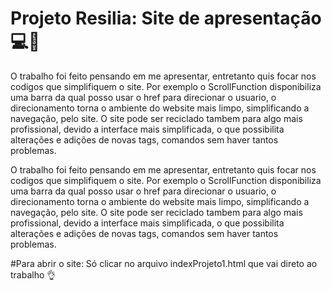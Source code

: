 # Projeto Resilia: Site de apresentação💻🌠
O trabalho foi feito pensando em me apresentar, entretanto quis focar nos codigos que simplifiquem o site. 
Por exemplo o ScrollFunction disponibiliza uma barra da qual posso usar o href para direcionar o usuario, o direcionamento torna o ambiente do website mais limpo, simplificando a navegação, pelo site.
O site pode ser reciclado tambem para algo mais profissional, devido a interface mais simplificada, o que possibilita alterações e adições de novas tags, comandos sem haver tantos problemas.

O trabalho foi feito pensando em me apresentar, entretanto quis focar nos codigos que simplifiquem o site. Por exemplo o ScrollFunction disponibiliza uma barra da qual posso usar o href para direcionar o usuario, o direcionamento torna o ambiente do website mais limpo, simplificando a navegação, pelo site. O site pode ser reciclado tambem para algo mais profissional, devido a interface mais simplificada, o que possibilita alterações e adições de novas tags, comandos sem haver tantos problemas. 

#Para abrir o site: Só clicar no arquivo indexProjeto1.html que vai direto ao trabalho 👌
